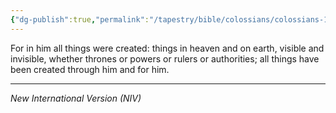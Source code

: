 ```yaml
---
{"dg-publish":true,"permalink":"/tapestry/bible/colossians/colossians-1-16/","title":"Colossians 1:16","tags":["bible-verse","bible-verse"],"dgHomeLink":true,"dgShowLocalGraph":true,"dgEnableSearch":true}
---
```


For in him all things were created: things in heaven and on earth, visible and invisible, whether thrones or powers or rulers or authorities; all things have been created through him and for him.

---
*New International Version (NIV)*